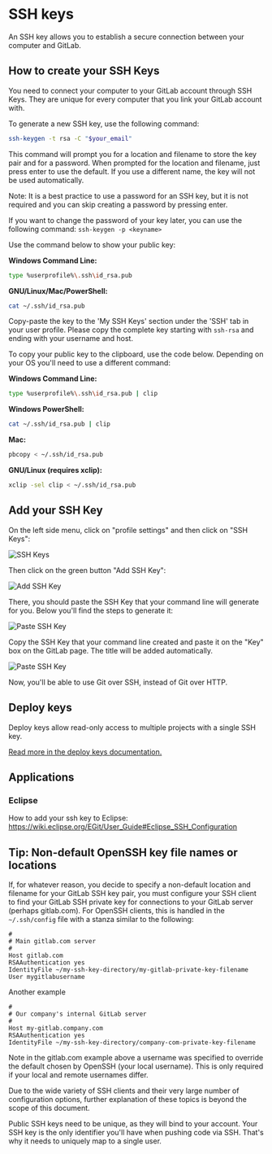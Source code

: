 # SSH keys

An SSH key allows you to establish a secure connection between your
computer and GitLab.

## How to create your SSH Keys

You need to connect your computer to your GitLab account through SSH Keys. They are unique for every computer that you link your GitLab account with.

To generate a new SSH key, use the following command:
```bash
ssh-keygen -t rsa -C "$your_email"
```
This command will prompt you for a location and filename to store the key
pair and for a password. When prompted for the location and filename, just
press enter to use the default. If you use a different name, the key will not
be used automatically.

Note: It is a best practice to use a password for an SSH key, but it is not
required and you can skip creating a password by pressing enter.

If you want to change the password of your key later, you can use the following
command: `ssh-keygen -p <keyname>`

Use the command below to show your public key:

**Windows Command Line:**
```bash
type %userprofile%\.ssh\id_rsa.pub
```
**GNU/Linux/Mac/PowerShell:**
```bash
cat ~/.ssh/id_rsa.pub
```

Copy-paste the key to the 'My SSH Keys' section under the 'SSH' tab in your
user profile. Please copy the complete key starting with `ssh-rsa` and ending
with your username and host.

To copy your public key to the clipboard, use the code below. Depending on your
OS you'll need to use a different command:

**Windows Command Line:**
```bash
type %userprofile%\.ssh\id_rsa.pub | clip
```

**Windows PowerShell:**
```bash
cat ~/.ssh/id_rsa.pub | clip
```

**Mac:**
```bash
pbcopy < ~/.ssh/id_rsa.pub
```

**GNU/Linux (requires xclip):**
```bash
xclip -sel clip < ~/.ssh/id_rsa.pub
```

## Add your SSH Key

On the left side menu, click on "profile settings" and then click on "SSH Keys":

![SSH Keys](basicsimages/shh_keys.png)

Then click on the green button "Add SSH Key":

![Add SSH Key](basicsimages/add_sshkey.png)

There, you should paste the SSH Key that your command line will generate for you. Below you'll find the steps to generate it:

![Paste SSH Key](basicsimages/paste_sshkey.png)

Copy the SSH Key that your command line created and paste it on the "Key" box on the GitLab page. The title will be added automatically.

![Paste SSH Key](basicsimages/key.png)

Now, you'll be able to use Git over SSH, instead of Git over HTTP.

## Deploy keys

Deploy keys allow read-only access to multiple projects with a single SSH
key.

[Read more in the deploy keys documentation.](../project/deploy_keys.md)

## Applications

### Eclipse

How to add your ssh key to Eclipse: https://wiki.eclipse.org/EGit/User_Guide#Eclipse_SSH_Configuration

## Tip: Non-default OpenSSH key file names or locations

If, for whatever reason, you decide to specify a non-default location and filename for your GitLab SSH key pair, you must configure your SSH client to find your GitLab SSH private key for connections to your GitLab server (perhaps gitlab.com). For OpenSSH clients, this is handled in the `~/.ssh/config` file with a stanza similar to the following:

```
#
# Main gitlab.com server
#
Host gitlab.com
RSAAuthentication yes
IdentityFile ~/my-ssh-key-directory/my-gitlab-private-key-filename
User mygitlabusername
```

Another example
```
#
# Our company's internal GitLab server
#
Host my-gitlab.company.com
RSAAuthentication yes
IdentityFile ~/my-ssh-key-directory/company-com-private-key-filename
```

Note in the gitlab.com example above a username was specified to override the default chosen by OpenSSH (your local username). This is only required if your local and remote usernames differ.

Due to the wide variety of SSH clients and their very large number of configuration options, further explanation of these topics is beyond the scope of this document.

Public SSH keys need to be unique, as they will bind to your account. Your SSH key is the only identifier you'll
have when pushing code via SSH. That's why it needs to uniquely map to a single user.

